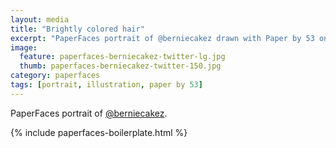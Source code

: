 ```yaml
---
layout: media
title: "Brightly colored hair"
excerpt: "PaperFaces portrait of @berniecakez drawn with Paper by 53 on an iPad."
image: 
  feature: paperfaces-berniecakez-twitter-lg.jpg
  thumb: paperfaces-berniecakez-twitter-150.jpg
category: paperfaces
tags: [portrait, illustration, paper by 53]
---
```


PaperFaces portrait of [@berniecakez](http://twitter.com/berniecakez).

{% include paperfaces-boilerplate.html %}